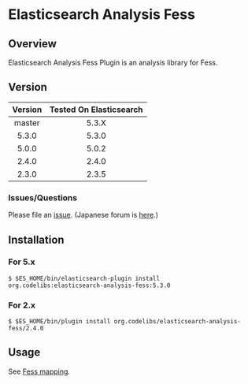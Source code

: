 Elasticsearch Analysis Fess
=======================

## Overview

Elasticsearch Analysis Fess Plugin is an analysis library for Fess.

## Version

| Version   | Tested On Elasticsearch |
|:---------:|:-----------------------:|
| master    | 5.3.X                   |
| 5.3.0     | 5.3.0                   |
| 5.0.0     | 5.0.2                   |
| 2.4.0     | 2.4.0                   |
| 2.3.0     | 2.3.5                   |

### Issues/Questions

Please file an [issue](https://github.com/codelibs/elasticsearch-analysis-fess/issues "issue").
(Japanese forum is [here](https://github.com/codelibs/codelibs-ja-forum "here").)

## Installation

### For 5.x

    $ $ES_HOME/bin/elasticsearch-plugin install org.codelibs:elasticsearch-analysis-fess:5.3.0

### For 2.x

    $ $ES_HOME/bin/plugin install org.codelibs/elasticsearch-analysis-fess/2.4.0

## Usage

See [Fess mapping](https://github.com/codelibs/fess/blob/master/src/main/resources/fess_indices/fess.json).


